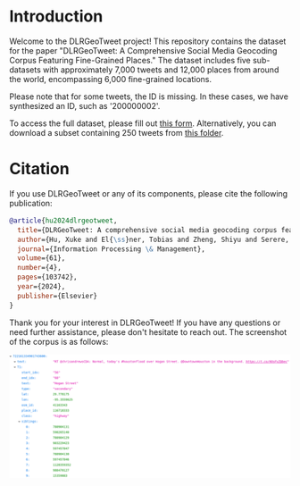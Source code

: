 
# Introduction

Welcome to the DLRGeoTweet project! This repository contains the dataset for the paper "DLRGeoTweet: A Comprehensive Social Media Geocoding Corpus Featuring Fine-Grained Places." The dataset includes five sub-datasets with approximately 7,000 tweets and 12,000 places from around the world, encompassing 6,000 fine-grained locations.

Please note that for some tweets, the ID is missing. In these cases, we have synthesized an ID, such as '200000002'.

To access the full dataset, please fill out [this form](#). Alternatively, you can download a subset containing 250 tweets from [this folder](https://drive.google.com/drive/folders/1nMDdxGi8qB-Q-JXt4NvOuNSjkb4YGEcg?usp=sharing).

# Citation

If you use DLRGeoTweet or any of its components, please cite the following publication:

```bibtex
@article{hu2024dlrgeotweet,
  title={DLRGeoTweet: A comprehensive social media geocoding corpus featuring fine-grained places},
  author={Hu, Xuke and El{\ss}ner, Tobias and Zheng, Shiyu and Serere, Helen Ngonidzashe and Kersten, Jens and Klan, Friederike and Qiu, Qinjun},
  journal={Information Processing \& Management},
  volume={61},
  number={4},
  pages={103742},
  year={2024},
  publisher={Elsevier}
}
```

Thank you for your interest in DLRGeoTweet! If you have any questions or need further assistance, please don't hesitate to reach out.
The screenshot of the corpus is as follows:
<p align="center">
 <img src="figure/anno12.png" width="700" >
</p>

